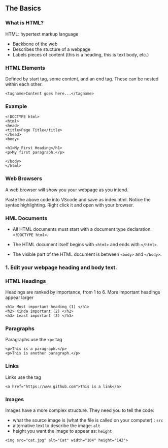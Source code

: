 ## The Basics

### What is HTML?

HTML: hypertext markup language 
* Backbone of the web
* Describes the stucture of a webpage
* Labels pieces of content (this is a heading, this is text body, etc.)

### HTML Elements

Defined by start tag, some content, and an end tag. These can be nested within each other.

```
<tagname>Content goes here...</tagname>
```

### Example

```
<!DOCTYPE html>
<html>
<head>
<title>Page Title</title>
</head>
<body>

<h1>My First Heading</h1>
<p>My first paragraph.</p>

</body>
</html>
```

### Web Browsers

A web browser will show you your webpage as you intend. 

Paste the above code into VScode and save as index.html. Notice the syntax highlighting. Right click it and open with your browser. 

### HML Documents

* All HTML documents must start with a document type declaration: ```<!DOCTYPE html>```.

* The HTML document itself begins with ```<html>``` and ends with ```</html>```.

* The visible part of the HTML document is between ```<body>``` and ```</body>```.

### 1. Edit your webpage heading and body text.



### HTML Headings

Headings are ranked by importance, from 1 to 6. More important headings appear larger

```
<h1> Most important heading (1) </h1>
<h2> Kinda important (2) </h2>
<h3> Least important (3) </h3>
```

### Paragraphs

Paragraphs use the ```<p>``` tag

```
<p>This is a paragraph.</p>
<p>This is another paragraph.</p>
```

### Links

Links use the <a> tag
 
```
<a href="https://www.github.com">This is a link</a>
```

### Images

Images have a more complex structure. They need you to tell the code:
* what the source image is (what the file is called on your computer) : ```src```
* alternative text to describe the image: ```alt```
* height you want the image to appear as: ```height```
```
<img src="cat.jpg" alt="Cat" width="104" height="142">
```




